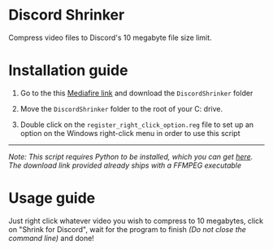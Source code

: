 # Discord Shrinker
Compress video files to Discord's 10 megabyte file size limit.


# Installation guide

1. Go to the this [Mediafire link](https://www.mediafire.com/folder/eng4j8hpoupkp/DiscordShrinker) and download the `DiscordShrinker` folder

2. Move the `DiscordShrinker` folder to the root of your C: drive.

3. Double click on the `register_right_click_option.reg` file to set up an option on the Windows right-click menu in order to use this script

---
_Note: This script requires Python to be installed, which you can get [here](https://www.python.org/downloads/). The download link provided already ships with a FFMPEG executable_


# Usage guide

Just right click whatever video you wish to compress to 10 megabytes, click on "Shrink for Discord", wait for the program to finish _(Do not close the command line)_ and done!
